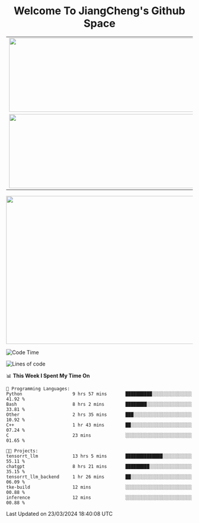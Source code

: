 <h1 align="center">Welcome To JiangCheng's Github Space</h1>

<table align="center" frame="void" rules="none" >
  <tr>
    <td>
      <div align="center"> <img height="200px" width="500px"  src="https://github-readme-stats.vercel.app/api?username=thisjiang&hide_title=true&hide_border=true&layout=compact&show_icons=trueline_height=21&text_color=000&icon_color=000&bg_color=0,ea6161,ffc64d,fffc4d,52fa5a&theme=graywhite" /> </div>
    </td>
    <td>
      <div align="center"> <img height="200px" width="500px" src="https://github-readme-stats.vercel.app/api/top-langs/?username=thisjiang&hide_title=true&hide_border=true&layout=compact&langs_count=6&text_color=000&icon_color=fff&bg_color=0,52fa5a,4dfcff,c64dff&theme=graywhite" /> </div>
    </td>
  </tr>
  <tr>
    <td>
      <div align="center"> <img height="200px" width="500px" src="https://github-readme-streak-stats.herokuapp.com/?user=thisjiang&hide_title=true&hide_border=true&layout=compact&langs_count=6" /> </div>
    </td>
    <td>
      <div align="center"> 
      <a href="https://github.com/" target="_blank"><img style="margin: 10px" src="https://profilinator.rishav.dev/skills-assets/git-scm-icon.svg" alt="Git" height="50" /></a>  
      <a href="https://www.linux.org/" target="_blank"><img style="margin: 10px" src="https://profilinator.rishav.dev/skills-assets/linux-original.svg" alt="Linux" height="50" /></a>  
      <a href="https://www.gnu.org/software/bash/" target="_blank"><img style="margin: 10px" src="https://profilinator.rishav.dev/skills-assets/gnu_bash-icon.svg" alt="Bash" height="50" /></a>  
      </div>
    </td>
  </tr>
</table>

<div align="center"> <img height="400px" width="1000px" src="https://github-readme-activity-graph.cyclic.app/graph?username=thisjiang&theme=react&hide_title=true&hide_border=true&layout=compact&langs_count=6" /> </div></td>

<!--START_SECTION:waka-->
![Code Time](http://img.shields.io/badge/Code%20Time-995%20hrs%2015%20mins-blue)

![Lines of code](https://img.shields.io/badge/From%20Hello%20World%20I%27ve%20Written-573.6%20thousand%20lines%20of%20code-blue)

📊 **This Week I Spent My Time On** 

```text
💬 Programming Languages: 
Python                   9 hrs 57 mins       ██████████░░░░░░░░░░░░░░░   41.92 % 
Bash                     8 hrs 2 mins        ████████░░░░░░░░░░░░░░░░░   33.81 % 
Other                    2 hrs 35 mins       ███░░░░░░░░░░░░░░░░░░░░░░   10.92 % 
C++                      1 hr 43 mins        ██░░░░░░░░░░░░░░░░░░░░░░░   07.24 % 
C                        23 mins             ░░░░░░░░░░░░░░░░░░░░░░░░░   01.65 % 

🐱‍💻 Projects: 
tensorrt_llm             13 hrs 5 mins       ██████████████░░░░░░░░░░░   55.11 % 
chatgpt                  8 hrs 21 mins       █████████░░░░░░░░░░░░░░░░   35.15 % 
tensorrt_llm_backend     1 hr 26 mins        ██░░░░░░░░░░░░░░░░░░░░░░░   06.09 % 
tke-build                12 mins             ░░░░░░░░░░░░░░░░░░░░░░░░░   00.88 % 
inference                12 mins             ░░░░░░░░░░░░░░░░░░░░░░░░░   00.88 % 
```


 Last Updated on 23/03/2024 18:40:08 UTC
<!--END_SECTION:waka-->
